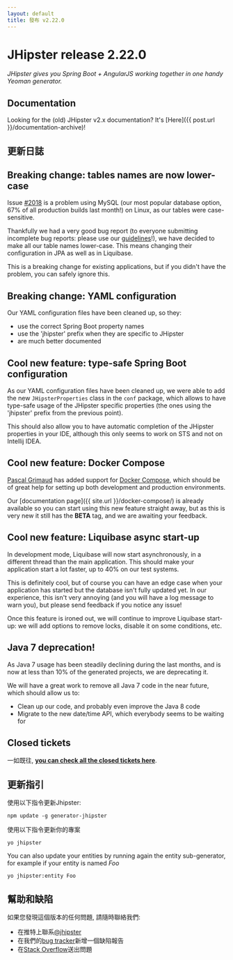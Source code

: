 ```yaml
---
layout: default
title: 發布 v2.22.0
---
```


JHipster release 2.22.0
==================

*JHipster gives you Spring Boot + AngularJS working together in one handy Yeoman generator.*

Documentation
----------

Looking for the (old) JHipster v2.x documentation? It's [Here]({{ post.url }}/documentation-archive)!

更新日誌
----------

## Breaking change: tables names are now lower-case

Issue [#2018](https://github.com/jhipster/generator-jhipster/issues/2018) is a problem using MySQL (our most popular database option, 67% of all production builds last month!) on Linux, as our tables were case-sensitive.

Thankfully we had a very good bug report (to everyone submitting incomplete bug reports: please use our [guidelines](https://github.com/jhipster/generator-jhipster/blob/master/CONTRIBUTING.md#submit)!), we have decided to make all our table names lower-case. This means changing their configuration in JPA as well as in Liquibase.

This is a breaking change for existing applications, but if you didn't have the problem, you can safely ignore this.

## Breaking change: YAML configuration

Our YAML configuration files have been cleaned up, so they:

- use the correct Spring Boot property names
- use the 'jhipster' prefix when they are specific to JHipster
- are much better documented

## Cool new feature: type-safe Spring Boot configuration

As our YAML configuration files have been cleaned up, we were able to add the new `JHipsterProperties` class in the `conf` package, which allows to have type-safe usage of the JHipster specific properties (the ones using the 'jhipster' prefix from the previous point).

This should also allow you to have automatic completion of the JHipster properties in your IDE, although this only seems to work on STS and not on Intellij IDEA.

## Cool new feature: Docker Compose

[Pascal Grimaud](https://twitter.com/pascalgrimaud) has added support for [Docker Compose](https://docs.docker.com/compose/), which should be of great help for setting up both development and production environments.

Our [documentation page]({{ site.url }}/docker-compose/) is already available so you can start using this new feature straight away, but as this is very new it still has the __BETA__ tag, and we are awaiting your feedback.

## Cool new feature: Liquibase async start-up

In development mode, Liquibase will now start asynchronously, in a different thread than the main application. This should make your application start a lot faster, up to 40% on our test systems.

This is definitely cool, but of course you can have an edge case when your application has started but the database isn't fully updated yet. In our experience, this isn't very annoying (and you will have a log message to warn you), but please send feedback if you notice any issue!

Once this feature is ironed out, we will continue to improve Liquibase start-up: we will add options to remove locks, disable it on some conditions, etc.

## Java 7 deprecation!

As Java 7 usage has been steadily declining during the last months, and is now at less than 10% of the generated projects, we are deprecating it.

We will have a great work to remove all Java 7 code in the near future, which should allow us to:

- Clean up our code, and probably even improve the Java 8 code
- Migrate to the new date/time API, which everybody seems to be waiting for

Closed tickets
------------

一如既往, __[you can check all the closed tickets here](https://github.com/jhipster/generator-jhipster/issues?q=milestone%3A2.22.0+is%3Aclosed)__.

更新指引
------------

使用以下指令更新Jhipster:

```
npm update -g generator-jhipster
```

使用以下指令更新你的專案

```
yo jhipster
```

You can also update your entities by running again the entity sub-generator, for example if your entity is named _Foo_

```
yo jhipster:entity Foo
```

幫助和缺陷
--------------

如果您發現這個版本的任何問題, 請隨時聯絡我們:

- 在推特上聯系[@jhipster](https://twitter.com/jhipster)
- 在我們的[bug tracker](https://github.com/jhipster/generator-jhipster/issues?state=open)新增一個缺陷報告
- 在[Stack Overflow](http://stackoverflow.com/tags/jhipster/info)送出問題
